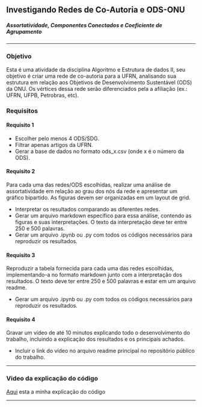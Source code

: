 
## Investigando Redes de Co-Autoria e ODS-ONU
##### Assortatividade, Componentes Conectados e Coeficiente de Agrupamento

---

### Objetivo
Esta é uma atividade da disciplina Algoritmo e Estrutura de dados II, seu objetivo é criar uma rede de co-autoria para a UFRN, analisando sua estrutura em relação aos Objetivos de Desenvolvimento Sustentável (ODS) da ONU. Os vértices dessa rede serão diferenciados pela a afiliação (ex.: UFRN, UFPB, Petrobras, etc).

### Requisitos

#### Requisito 1
- Escolher pelo menos 4 ODS/SDG.
- Filtrar apenas artigos da UFRN.
- Gerar a base de dados no formato ods_x.csv (onde x é o número da ODS).

#### Requisito 2
Para cada uma das redes/ODS escolhidas, realizar uma análise de assortatividade em relação ao grau dos nós da rede e apresentar um gráfico bipartido. As figuras devem ser organizadas em um layout de grid.

- Interpretar os resultados comparando as diferentes redes.
- Gerar um arquivo markdown específico para essa análise, contendo as figuras e suas interpretações. O texto da interpretação deve ter entre 250 e 500 palavras.
- Gerar um arquivo .ipynb ou .py com todos os códigos necessários para reproduzir os resultados.

#### Requisito 3
Reproduzir a tabela fornecida para cada uma das redes escolhidas, implementando-a no formato markdown junto com a interpretação dos resultados. O texto deve ter entre 250 e 500 palavras e estar em um arquivo readme.

- Gerar um arquivo .ipynb ou .py com todos os códigos necessários para reproduzir os resultados.

#### Requisito 4
Gravar um vídeo de até 10 minutos explicando todo o desenvolvimento do trabalho, incluindo a explicação dos resultados e os principais achados.

- Incluir o link do vídeo no arquivo readme principal no repositório público do trabalho.


---

### Video da explicação do código

[Aqui](https://youtu.be/5kiKtSdfp-E) esta a minha explicação do código

---

